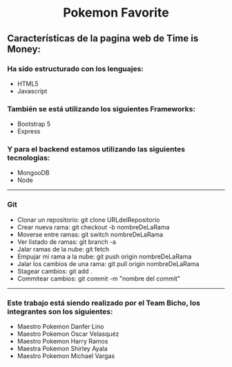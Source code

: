 <h1 align="center">Pokemon Favorite</h1>
<!-- <p align="center">
  <img src="/Time_is_Money_S9_S11/img/Time_is_Money.jpg" width="600px" height="400px">
</p> -->

## Características de la pagina web de Time is Money:
### Ha sido estructurado con los lenguajes:
- HTML5
- Javascript

### También se está utilizando los siguientes Frameworks:
- Bootstrap 5
- Express

### Y para el backend estamos utilizando las siguientes tecnologias:
- MongooDB
- Node
------------------------------------------------------------------------------------------------------
### Git
- Clonar un repositorio: git clone URLdelRepositorio
- Crear nueva rama: git checkout -b nombreDeLaRama
- Moverse entre ramas: git switch nombreDeLaRama
- Ver listado de ramas: git branch -a
- Jalar ramas de la nube: git fetch
- Empujar mi rama a la nube: git push origin nombreDeLaRama
- Jalar los cambios de una rama: git pull origin nombreDeLaRama
- Stagear cambios: git add .
- Commitear cambios: git commit -m "nombre del commit"
-----------------------------------------------------------------------------------------------------
### Este trabajo está siendo realizado por el Team Bicho, los integrantes son los siguientes:
- Maestro Pokemon Danfer Lino
- Maestro Pokemon Oscar Velasquéz
- Maestro Pokemon Harry Ramos
- Maestra Pokemon Shirley Ayala
- Maestro Pokemon Michael Vargas
